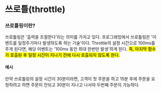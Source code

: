 # 쓰로틀(throttle)

### 쓰로틀링이란?

쓰로틀링은 '출력을 조절한다'라는 의미를 가지고 있다. 프로그래밍에서 쓰로틀링은 '이벤트를 일정주기마다 발생하도록 하는 기술'이다.
Throttle의 설정 시간으로 100ms를 주게 된다면, 해당 이벤트는 '100ms 동안 최대 한번만 발생'하게 된다. <mark>즉, 마지막 함수가 호출된 후 일정 시간이 지나기 전에 다시 호출되지 않도록 한다.</mark>

#### 예시

만약 쓰로틀링의 설정 시간이 30분이라면, 고객이 첫 주문을 하고 15분 후에 주문을 요청하려고 하면 주문이 안되고 30분이 지나고 나서야 두번째 주문이 가능하다.
